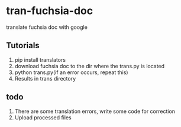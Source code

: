 # tran-fuchsia-doc
translate fuchsia doc with google

## Tutorials
1. pip install translators
2. download fuchsia doc to the dir where the trans.py is located
3. python trans.py(if an error occurs, repeat this)
4. Results in trans directory

## todo
1. There are some translation errors, write some code for correction
2. Upload processed files 
